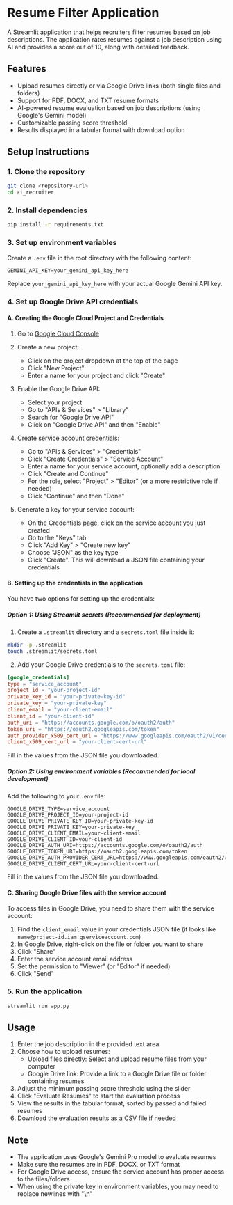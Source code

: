 # Resume Filter Application

A Streamlit application that helps recruiters filter resumes based on job descriptions. The application rates resumes against a job description using AI and provides a score out of 10, along with detailed feedback.

## Features

- Upload resumes directly or via Google Drive links (both single files and folders)
- Support for PDF, DOCX, and TXT resume formats
- AI-powered resume evaluation based on job descriptions (using Google's Gemini model)
- Customizable passing score threshold
- Results displayed in a tabular format with download option

## Setup Instructions

### 1. Clone the repository

```bash
git clone <repository-url>
cd ai_recruiter
```

### 2. Install dependencies

```bash
pip install -r requirements.txt
```

### 3. Set up environment variables

Create a `.env` file in the root directory with the following content:

```
GEMINI_API_KEY=your_gemini_api_key_here
```

Replace `your_gemini_api_key_here` with your actual Google Gemini API key.

### 4. Set up Google Drive API credentials

#### A. Creating the Google Cloud Project and Credentials

1. Go to [Google Cloud Console](https://console.cloud.google.com/)
2. Create a new project:
   - Click on the project dropdown at the top of the page
   - Click "New Project"
   - Enter a name for your project and click "Create"

3. Enable the Google Drive API:
   - Select your project
   - Go to "APIs & Services" > "Library"
   - Search for "Google Drive API"
   - Click on "Google Drive API" and then "Enable"

4. Create service account credentials:
   - Go to "APIs & Services" > "Credentials"
   - Click "Create Credentials" > "Service Account"
   - Enter a name for your service account, optionally add a description
   - Click "Create and Continue"
   - For the role, select "Project" > "Editor" (or a more restrictive role if needed)
   - Click "Continue" and then "Done"

5. Generate a key for your service account:
   - On the Credentials page, click on the service account you just created
   - Go to the "Keys" tab
   - Click "Add Key" > "Create new key"
   - Choose "JSON" as the key type
   - Click "Create". This will download a JSON file containing your credentials

#### B. Setting up the credentials in the application

You have two options for setting up the credentials:

##### Option 1: Using Streamlit secrets (Recommended for deployment)

1. Create a `.streamlit` directory and a `secrets.toml` file inside it:

```bash
mkdir -p .streamlit
touch .streamlit/secrets.toml
```

2. Add your Google Drive credentials to the `secrets.toml` file:

```toml
[google_credentials]
type = "service_account"
project_id = "your-project-id"
private_key_id = "your-private-key-id"
private_key = "your-private-key"
client_email = "your-client-email"
client_id = "your-client-id"
auth_uri = "https://accounts.google.com/o/oauth2/auth"
token_uri = "https://oauth2.googleapis.com/token"
auth_provider_x509_cert_url = "https://www.googleapis.com/oauth2/v1/certs"
client_x509_cert_url = "your-client-cert-url"
```

Fill in the values from the JSON file you downloaded.

##### Option 2: Using environment variables (Recommended for local development)

Add the following to your `.env` file:

```
GOOGLE_DRIVE_TYPE=service_account
GOOGLE_DRIVE_PROJECT_ID=your-project-id
GOOGLE_DRIVE_PRIVATE_KEY_ID=your-private-key-id
GOOGLE_DRIVE_PRIVATE_KEY=your-private-key
GOOGLE_DRIVE_CLIENT_EMAIL=your-client-email
GOOGLE_DRIVE_CLIENT_ID=your-client-id
GOOGLE_DRIVE_AUTH_URI=https://accounts.google.com/o/oauth2/auth
GOOGLE_DRIVE_TOKEN_URI=https://oauth2.googleapis.com/token
GOOGLE_DRIVE_AUTH_PROVIDER_CERT_URL=https://www.googleapis.com/oauth2/v1/certs
GOOGLE_DRIVE_CLIENT_CERT_URL=your-client-cert-url
```

Fill in the values from the JSON file you downloaded.

#### C. Sharing Google Drive files with the service account

To access files in Google Drive, you need to share them with the service account:

1. Find the `client_email` value in your credentials JSON file (it looks like `name@project-id.iam.gserviceaccount.com`)
2. In Google Drive, right-click on the file or folder you want to share
3. Click "Share"
4. Enter the service account email address
5. Set the permission to "Viewer" (or "Editor" if needed)
6. Click "Send"

### 5. Run the application

```bash
streamlit run app.py
```

## Usage

1. Enter the job description in the provided text area
2. Choose how to upload resumes:
   - Upload files directly: Select and upload resume files from your computer
   - Google Drive link: Provide a link to a Google Drive file or folder containing resumes
3. Adjust the minimum passing score threshold using the slider
4. Click "Evaluate Resumes" to start the evaluation process
5. View the results in the tabular format, sorted by passed and failed resumes
6. Download the evaluation results as a CSV file if needed

## Note

- The application uses Google's Gemini Pro model to evaluate resumes
- Make sure the resumes are in PDF, DOCX, or TXT format
- For Google Drive access, ensure the service account has proper access to the files/folders
- When using the private key in environment variables, you may need to replace newlines with "\n" 